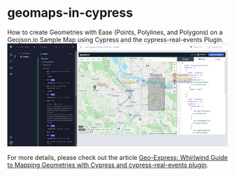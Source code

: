 # geomaps-in-cypress
How to create Geometries with Ease (Points, Polylines, and Polygons) on a Geojson.io Sample Map using Cypress and the cypress-real-events Plugin.
![Sample Map](images/map.jpg)

For more details, please check out the article [Geo-Express: Whirlwind Guide to Mapping Geometries with Cypress and cypress-real-events plugin](https://dev.to/sebastianclavijo/geo-express-whirlwind-guide-to-mapping-geometries-with-cypress-and-cypress-real-events-plugin-k6o).

